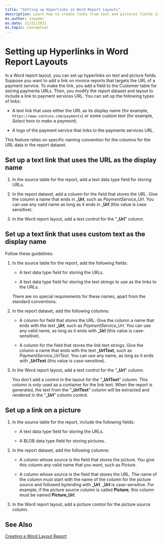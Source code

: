 ```yaml
---
title: "Setting up Hyperlinks in Word Report Layouts"
description: Learn how to create links from text and pictures fields in Word report layouts
ms.author: jswymer
ms.date: 11/22/2021
ms.topic: conceptual
---
```


# Setting up Hyperlinks in Word Report Layouts

In a Word report layout, you can set up hyperlinks on text and picture fields. Suppose you want to add a link on invoice reports that targets the URL of a payment service. To make the link, you add a field to the Customer table for storing payments URLs. Then, you modify the report dataset and layout to include a link to payment services URL. You can set up the following types of links:  
  
- A text link that uses either the URL as its display name \(for example, `https://www.contuso.com/payments`) or some custom text \(for example, *Select here to make a payment*\).  
  
- A logo of the payment service that links to the payments services URL.  
  
This feature relies on specific naming convention for the columns for the URL data in the report dataset.  
  
## Set up a text link that uses the URL as the display name
  
1. In the source table for the report, add a text data type field for storing URLs.  
  
2. In the report dataset, add a column for the field that stores the URL. Give the column a name that ends in **\_Url**, such as *PaymentService\_Url*. You can use any valid name as long as it ends in **\_Url** \(this value is case sensitive\).  
  
3. In the Word report layout, add a text control for the "**\_Url**" column.  
  
## Set up a text link that uses custom text as the display name

Follow these guidelines:  
  
1. In the source table for the report, add the following fields:  
  
    - A text data type field for storing the URLs.  
  
    - A text data type field for storing the text strings to use as the links to the URLs.  
  
     There are no special requirements for these names, apart from the standard conventions.  
  
2. In the report dataset, add the following columns:  
  
    - A column for field that stores the URL. Give the column a name that ends with the text **\_Url**, such as *PaymentService\_Url*. You can use any valid name, as long as it ends with **\_Url** \(this value is case-sensitive\).  
  
    - A column for the field that stores the link text strings. Give the column a name that ends with the text **\_UrlText**, such as *PaymentService\_UrlText*. You can use any name, as long as it ends with **\_UrlText** \(this value is case-sensitive\).  
  
3. In the Word report layout, add a text control for the "**\_Url**" column.  
  
    You don't add a control in the layout for the "**\_UrlText**" column. This column is only used as a container for the link text. When the report is generated, the text from the "**\_UrlText**" column will be extracted and rendered in the "**\_Url**" column control.  
  
## Set up a link on a picture

1. In the source table for the report, include the following fields:  
  
    - A text data type field for storing the URLs.  
  
    - A BLOB data type field for storing pictures.  
  
2. In the report dataset, add the following columns:  
  
    - A column whose source is the field that stores the picture. You give this column any valid name that you want, such as *Picture*.  
  
    - A column whose source is the field that stores the URL. The name of the column must start with the name of the column for the picture source and followed by/ending with **\_Url**. **\_Url** is case-sensitive. For example, if the picture source column is called **Picture**, this column must be named **Picture\_Url**.  
  
3. In the Word report layout, add a picture control for the picture source column.  
  
## See Also  

[Creating a Word Layout Report](devenv-howto-report-layout.md)  
